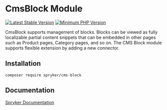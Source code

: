 # CmsBlock Module
[![Latest Stable Version](https://poser.pugx.org/spryker/cms-block/v/stable.svg)](https://packagist.org/packages/spryker/cms-block)
[![Minimum PHP Version](https://img.shields.io/badge/php-%3E%3D%208.1-8892BF.svg)](https://php.net/)

CmsBlock supports management of blocks. Blocks can be viewed as fully localizable partial content snippets that can be embedded in other pages such as Product pages, Category pages, and so on. The CMS Block module supports flexible extension by adding a new connector.

## Installation

```
composer require spryker/cms-block
```

## Documentation

[Spryker Documentation](https://docs.spryker.com)
